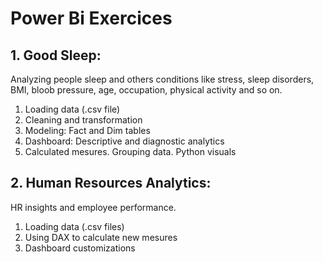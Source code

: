 # Power Bi Exercices

## 1. Good Sleep: 

Analyzing people sleep and others conditions like stress, sleep disorders, BMI, bloob pressure, age, occupation, physical activity and so on.

1. Loading data (.csv file)
2. Cleaning and transformation
3. Modeling: Fact and Dim tables
4. Dashboard: Descriptive and diagnostic analytics
5. Calculated mesures. Grouping data. Python visuals

## 2. Human Resources Analytics:

HR insights and employee performance.

1. Loading data (.csv files)
2. Using DAX to calculate new mesures
3. Dashboard customizations
